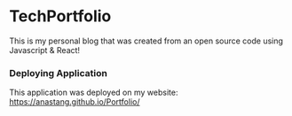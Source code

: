 # TechPortfolio

This is my personal blog that was created from an open source code using Javascript &amp; React!

### Deploying Application

This application was deployed on my website: https://anastang.github.io/Portfolio/
